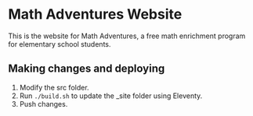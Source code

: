 # Math Adventures Website

This is the website for Math Adventures, a free math enrichment program for elementary school students.

## Making changes and deploying
1. Modify the src folder.
2. Run `./build.sh` to update the _site folder using Eleventy.
3. Push changes.